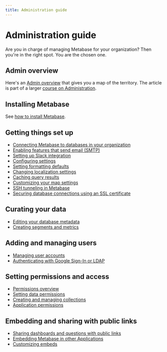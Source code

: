 ```yaml
---
title: Administration guide
---
```


# Administration guide

Are you in charge of managing Metabase for your organization? Then you're in the right spot. You are the chosen one.

## Admin overview

Here's an [Admin overview](/learn/administration/guide.html) that gives you a map of the territory. The article is part of a larger [course on Administration](/learn/administration).

## Installing Metabase

See [how to install Metabase](../operations-guide/installing-metabase.md).

## Getting things set up

- [Connecting Metabase to databases in your organization](01-managing-databases.md)
- [Enabling features that send email (SMTP)](02-setting-up-email.md)
- [Setting up Slack integration](09-setting-up-slack.md)
- [Configuring settings](08-configuration-settings.md)
- [Setting formatting defaults](19-formatting-settings.md)
- [Changing localization settings](localization.md)
- [Caching query results](14-caching.md)
- [Customizing your map settings](20-custom-maps.md)
- [SSH tunneling in Metabase](ssh-tunnel-for-database-connections.md)
- [Securing database connections using an SSL certificate](../databases/ssl-certificates.md)

## Curating your data

- [Editing your database metadata](03-metadata-editing.md)
- [Creating segments and metrics](07-segments-and-metrics.md)

## Adding and managing users

- [Managing user accounts](04-managing-users.md)
- [Authenticating with Google Sign-In or LDAP](10-single-sign-on.md)

## Setting permissions and access

- [Permissions overview](05-setting-permissions.md)
- [Setting data permissions](data-permissions.md)
- [Creating and managing collections](06-collections.md)
- [Application permissions](application-permissions.md)

## Embedding and sharing with public links

- [Sharing dashboards and questions with public links](12-public-links.md)
- [Embedding Metabase in other Applications](13-embedding.md)
- [Customizing embeds](../enterprise-guide/customize-embeds.md)

